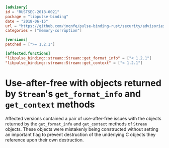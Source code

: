 ```toml
[advisory]
id = "RUSTSEC-2018-0021"
package = "libpulse-binding"
date = "2018-06-15"
url = "https://github.com/jnqnfe/pulse-binding-rust/security/advisories/GHSA-ghpq-vjxw-ch5w"
categories = ["memory-corruption"]

[versions]
patched = [">= 1.2.1"]

[affected.functions]
"libpulse_binding::stream::Stream::get_format_info" = ["< 1.2.1"]
"libpulse_binding::stream::Stream::get_context" = ["< 1.2.1"]
```

# Use-after-free with objects returned by `Stream`'s `get_format_info` and `get_context` methods

Affected versions contained a pair of use-after-free issues with the objects returned by the `get_format_info` and `get_context` methods of `Stream` objects. These objects were mistakenly being constructed without setting an important flag to prevent destruction of the underlying C objects they reference upon their own destruction.
